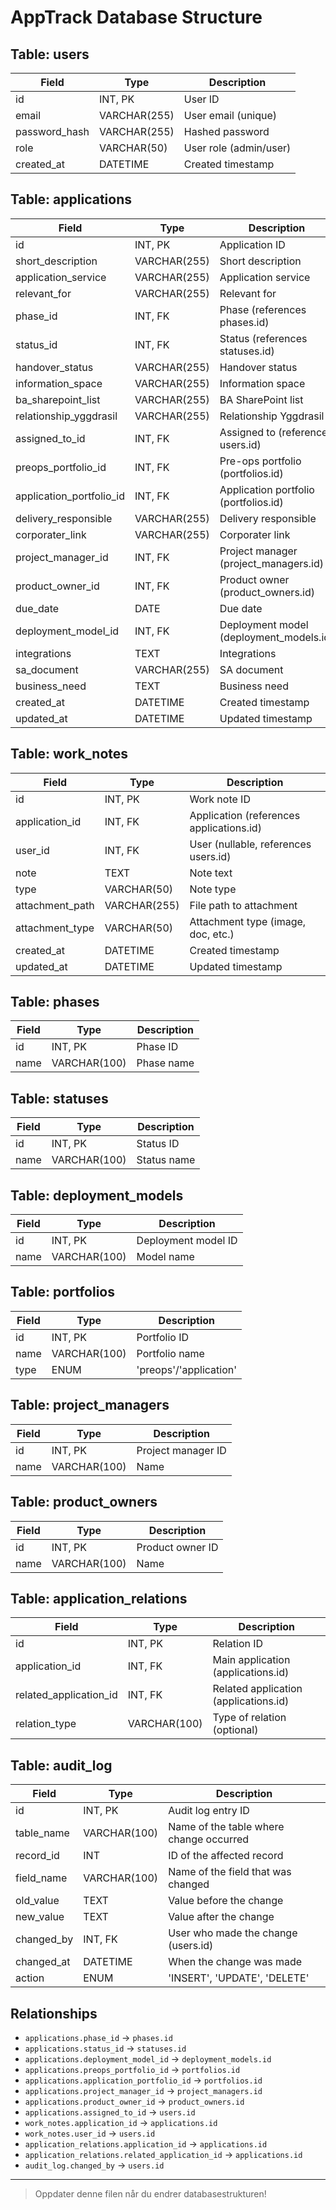 # AppTrack Database Structure

## Table: users
| Field         | Type           | Description                |
|-------------- |---------------|----------------------------|
| id            | INT, PK        | User ID                    |
| email         | VARCHAR(255)   | User email (unique)        |
| password_hash | VARCHAR(255)   | Hashed password            |
| role          | VARCHAR(50)    | User role (admin/user)     |
| created_at    | DATETIME       | Created timestamp          |

## Table: applications
| Field                  | Type           | Description                        |
|------------------------|----------------|------------------------------------|
| id                     | INT, PK        | Application ID                     |
| short_description      | VARCHAR(255)   | Short description                  |
| application_service    | VARCHAR(255)   | Application service                |
| relevant_for           | VARCHAR(255)   | Relevant for                       |
| phase_id               | INT, FK        | Phase (references phases.id)       |
| status_id              | INT, FK        | Status (references statuses.id)    |
| handover_status        | VARCHAR(255)   | Handover status                    |
| information_space      | VARCHAR(255)   | Information space                  |
| ba_sharepoint_list     | VARCHAR(255)   | BA SharePoint list                 |
| relationship_yggdrasil | VARCHAR(255)   | Relationship Yggdrasil             |
| assigned_to_id         | INT, FK        | Assigned to (references users.id)  |
| preops_portfolio_id    | INT, FK        | Pre-ops portfolio (portfolios.id)  |
| application_portfolio_id| INT, FK       | Application portfolio (portfolios.id)|
| delivery_responsible   | VARCHAR(255)   | Delivery responsible               |
| corporater_link        | VARCHAR(255)   | Corporater link                    |
| project_manager_id     | INT, FK        | Project manager (project_managers.id)|
| product_owner_id       | INT, FK        | Product owner (product_owners.id)  |
| due_date               | DATE           | Due date                           |
| deployment_model_id    | INT, FK        | Deployment model (deployment_models.id)|
| integrations           | TEXT           | Integrations                       |
| sa_document            | VARCHAR(255)   | SA document                        |
| business_need          | TEXT           | Business need                      |
| created_at             | DATETIME       | Created timestamp                  |
| updated_at             | DATETIME       | Updated timestamp                  |

## Table: work_notes
| Field           | Type         | Description                        |
|-----------------|-------------|------------------------------------|
| id              | INT, PK     | Work note ID                       |
| application_id  | INT, FK     | Application (references applications.id) |
| user_id         | INT, FK     | User (nullable, references users.id)|
| note            | TEXT        | Note text                          |
| type            | VARCHAR(50) | Note type                          |
| attachment_path | VARCHAR(255)| File path to attachment            |
| attachment_type | VARCHAR(50) | Attachment type (image, doc, etc.) |
| created_at      | DATETIME    | Created timestamp                  |
| updated_at      | DATETIME    | Updated timestamp                  |

## Table: phases
| Field | Type         | Description         |
|-------|-------------|---------------------|
| id    | INT, PK     | Phase ID            |
| name  | VARCHAR(100)| Phase name          |

## Table: statuses
| Field | Type         | Description         |
|-------|-------------|---------------------|
| id    | INT, PK     | Status ID           |
| name  | VARCHAR(100)| Status name         |

## Table: deployment_models
| Field | Type         | Description         |
|-------|-------------|---------------------|
| id    | INT, PK     | Deployment model ID |
| name  | VARCHAR(100)| Model name          |

## Table: portfolios
| Field | Type         | Description         |
|-------|-------------|---------------------|
| id    | INT, PK     | Portfolio ID        |
| name  | VARCHAR(100)| Portfolio name      |
| type  | ENUM        | 'preops'/'application'|

## Table: project_managers
| Field | Type         | Description         |
|-------|-------------|---------------------|
| id    | INT, PK     | Project manager ID  |
| name  | VARCHAR(100)| Name                |

## Table: product_owners
| Field | Type         | Description         |
|-------|-------------|---------------------|
| id    | INT, PK     | Product owner ID    |
| name  | VARCHAR(100)| Name                |

## Table: application_relations
| Field                 | Type         | Description                        |
|---------------------- |-------------|------------------------------------|
| id                    | INT, PK     | Relation ID                        |
| application_id        | INT, FK     | Main application (applications.id) |
| related_application_id| INT, FK     | Related application (applications.id)|
| relation_type         | VARCHAR(100)| Type of relation (optional)        |

## Table: audit_log
| Field         | Type         | Description                                 |
|-------------- |-------------|---------------------------------------------|
| id            | INT, PK     | Audit log entry ID                          |
| table_name    | VARCHAR(100)| Name of the table where change occurred      |
| record_id     | INT         | ID of the affected record                    |
| field_name    | VARCHAR(100)| Name of the field that was changed           |
| old_value     | TEXT        | Value before the change                      |
| new_value     | TEXT        | Value after the change                       |
| changed_by    | INT, FK     | User who made the change (users.id)          |
| changed_at    | DATETIME    | When the change was made                     |
| action        | ENUM        | 'INSERT', 'UPDATE', 'DELETE'                 |

## Relationships
- `applications.phase_id` → `phases.id`
- `applications.status_id` → `statuses.id`
- `applications.deployment_model_id` → `deployment_models.id`
- `applications.preops_portfolio_id` → `portfolios.id`
- `applications.application_portfolio_id` → `portfolios.id`
- `applications.project_manager_id` → `project_managers.id`
- `applications.product_owner_id` → `product_owners.id`
- `applications.assigned_to_id` → `users.id`
- `work_notes.application_id` → `applications.id`
- `work_notes.user_id` → `users.id`
- `application_relations.application_id` → `applications.id`
- `application_relations.related_application_id` → `applications.id`
- `audit_log.changed_by` → `users.id`

---

> Oppdater denne filen når du endrer databasestrukturen!
